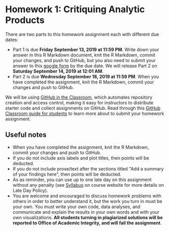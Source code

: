 # Homework 1: Critiquing Analytic Products

There are two parts to this homework assignment each with different due dates: 

* Part 1 is due **Friday September 13, 2019 at 11:59 PM**. Write down your answer in this R Markdown document, knit the R Markdown, commit your changes, and push to GitHub, but you also need to submit your answer to this [google form](https://forms.gle/qDg7u6vP6wPVS7b89) by the due date. We will release Part 2 on **Saturday September 14, 2019 at 12:01 AM**. 
* Part 2 is due **Wednesday September 18, 2019 at 11:59 PM**. When you have completed the assignment, knit the R Markdown, commit your changes and push to GitHub.

We will be using [GitHub in the Classroom](https://classroom.github.com/), which automates repository creation and access control, making it easy for instructors to distribute starter code and collect assignments on GitHub. Read through this [GitHub Classroom guide for students](https://github.com/jfiksel/github-classroom-for-students) to learn more about to submit your homework assignment. 

## Useful notes 

* When you have completed the assignment, knit the R Markdown, commit your changes and push to GitHub.
* If you do not include axis labels and plot titles, then points will be deducted.
* If you do not include prose/text after the sections titled "Add a summary of your findings here", then points will be deducted. 
* As as reminder, you can use up to one late day on this assignment without any penalty (see [Syllabus](https://jhu-advdatasci.github.io/2019/syllabus.html) on course website for more details on Late Day Policy).
* You are welcome and encouraged to discuss homework problems with others in order to better understand it, but the work you turn in must be your own. You must write your own code, data analyses, and communicate and explain the results in your own words and with your own visualizations. **All students turning in plagiarized solutions will be reported to Office of Academic Integrity, and will fail the assignment**.